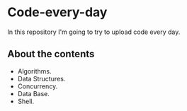 # Code-every-day

In this repository I'm going to try to upload code every day.
 

## About the contents

- Algorithms. 
- Data Structures.
- Concurrency.
- Data Base.
- Shell.
